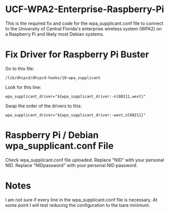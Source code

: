 # UCF-WPA2-Enterprise-Raspberry-Pi
This is the required fix and code for the wpa_supplicant.conf file to connect to the University of Central Florida's enterprise wireless system (WPA2) on a Raspberry Pi and likely most Debian systems.

# Fix Driver for Raspberry Pi Buster

Go to this file:
```
/lib/dhcpcd/dhcpcd-hooks/10-wpa_supplicant
```

Look for this line:
```
wpa_supplicant_driver="${wpa_supplicant_driver:-nl80211,wext}"
```

Swap the order of the drivers to this:
```
wpa_supplicant_driver="${wpa_supplicant_driver:-wext,nl80211}"
```

# Raspberry Pi / Debian wpa_supplicant.conf File

Check wpa_supplicant.conf file uploaded. Replace "NID" with your personal NID. Replace "NIDpassword" with your personal NID password.

# Notes

I am not sure if every line in the wpa_supplicant.conf file is necessary. At some point I will test reducing the configuration to the bare minimum.
